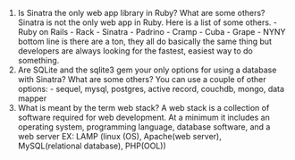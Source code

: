 1.	Is Sinatra the only web app library in Ruby? What are some others?
		Sinatra is not the only web app in Ruby.  Here is a list of some others.
			- Ruby on Rails
			- Rack
			- Sinatra
			- Padrino
			- Cramp
			- Cuba
			- Grape
			- NYNY
			bottom line is there are a ton, they all do basically the same thing but developers are always looking for the fastest, easiest way to do something.
2.	Are SQLite and the sqlite3 gem your only options for using a database with Sinatra? What are some others?
		You can use a couple of other options:
			- sequel, mysql, postgres, active record, couchdb, mongo, data mapper
3.	What is meant by the term web stack?
		A web stack is a collection of software required for web development.  At a minimum it includes an operating system, programming language, database software, and a web server
		EX: LAMP (linux (OS), Apache(web server), MySQL(relational database), PHP(OOL))
